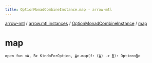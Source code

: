 ```yaml
---
title: OptionMonadCombineInstance.map - arrow-mtl
---
```


[arrow-mtl](../../index.html) / [arrow.mtl.instances](../index.html) / [OptionMonadCombineInstance](index.html) / [map](./map.html)

# map

`open fun <A, B> Kind<ForOption, `[`A`](map.html#A)`>.map(f: (`[`A`](map.html#A)`) -> `[`B`](map.html#B)`): Option<`[`B`](map.html#B)`>`